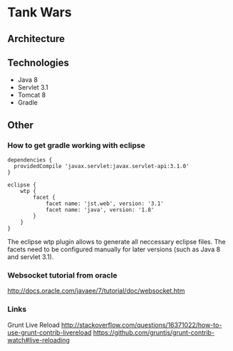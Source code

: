 # Tank Wars

## Architecture

## Technologies
* Java 8
* Servlet 3.1
* Tomcat 8
* Gradle

## Other

### How to get gradle working with eclipse
```
dependencies {
  providedCompile 'javax.servlet:javax.servlet-api:3.1.0'
}

eclipse {
	wtp {
		facet {
			facet name: 'jst.web', version: '3.1'
			facet name: 'java', version: '1.8'
		}
	}
}
```

The eclipse wtp plugin allows to generate all neccessary eclipse files. The facets need to be configured manually for later versions (such as Java 8 and servlet 3.1).

### Websocket tutorial from oracle
http://docs.oracle.com/javaee/7/tutorial/doc/websocket.htm

### Links
Grunt Live Reload http://stackoverflow.com/questions/16371022/how-to-use-grunt-contrib-livereload
https://github.com/gruntjs/grunt-contrib-watch#live-reloading
